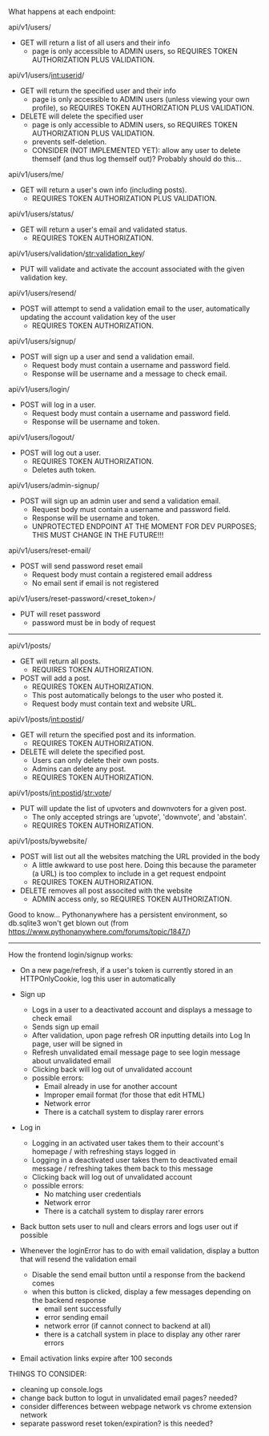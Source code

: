 What happens at each endpoint:

api/v1/users/
- GET will return a list of all users and their info 
    - page is only accessible to ADMIN users, so REQUIRES TOKEN AUTHORIZATION PLUS VALIDATION.

api/v1/users/<int:userid>/
- GET will return the specified user and their info 
    - page is only accessible to ADMIN users (unless viewing your own profile), so REQUIRES TOKEN AUTHORIZATION PLUS VALIDATION.
- DELETE will delete the specified user 
    - page is only accessible to ADMIN users, so REQUIRES TOKEN AUTHORIZATION PLUS VALIDATION.
    - prevents self-deletion.
    - CONSIDER (NOT IMPLEMENTED YET): allow any user to delete themself (and thus log themself out)? Probably should do this...

api/v1/users/me/
- GET will return a user's own info (including posts).
    - REQUIRES TOKEN AUTHORIZATION PLUS VALIDATION. 

api/v1/users/status/
- GET will return a user's email and validated status.
    - REQUIRES TOKEN AUTHORIZATION.

api/v1/users/validation/<str:validation_key>/
- PUT will validate and activate the account associated with the given validation key.

api/v1/users/resend/
- POST will attempt to send a validation email to the user, automatically updating the account validation key of the user
    - REQUIRES TOKEN AUTHORIZATION.

api/v1/users/signup/
- POST will sign up a user and send a validation email. 
    - Request body must contain a username and password field. 
    - Response will be username and a message to check email.

api/v1/users/login/
- POST will log in a user. 
    - Request body must contain a username and password field. 
    - Response will be username and token.

api/v1/users/logout/
- POST will log out a user. 
    - REQUIRES TOKEN AUTHORIZATION. 
    - Deletes auth token.

api/v1/users/admin-signup/
- POST will sign up an admin user and send a validation email. 
    - Request body must contain a username and password field. 
    - Response will be username and token.
    - UNPROTECTED ENDPOINT AT THE MOMENT FOR DEV PURPOSES; THIS MUST CHANGE IN THE FUTURE!!!

api/v1/users/reset-email/
- POST will send password reset email
    - Request body must contain a registered email address
    - No email sent if email is not registered

api/v1/users/reset-password/<reset_token>/
- PUT will reset password
    - password must be in body of request

-----------------------------------------------------------------------

api/v1/posts/
- GET will return all posts.
    - REQUIRES TOKEN AUTHORIZATION.
- POST will add a post.
    - REQUIRES TOKEN AUTHORIZATION.
    - This post automatically belongs to the user who posted it.
    - Request body must contain text and website URL.

api/v1/posts/<int:postid>/
- GET will return the specified post and its information.
    - REQUIRES TOKEN AUTHORIZATION.
- DELETE will delete the specified post.
    - Users can only delete their own posts.
    - Admins can delete any post.
    - REQUIRES TOKEN AUTHORIZATION.

api/v1/posts/<int:postid>/<str:vote>/
- PUT will update the list of upvoters and downvoters for a given post.
    - The only accepted strings are 'upvote', 'downvote', and 'abstain'.
    - REQUIRES TOKEN AUTHORIZATION.

api/v1/posts/bywebsite/
- POST will list out all the websites matching the URL provided in the body
    - A little awkward to use post here. Doing this because the parameter (a URL) is too complex to include in a get request endpoint
    - REQUIRES TOKEN AUTHORIZATION.
- DELETE removes all post associted with the website
    - ADMIN access only, so REQUIRES TOKEN AUTHORIZATION.



Good to know...
Pythonanywhere has a persistent environment, so db.sqlite3 won't get blown out
(from https://www.pythonanywhere.com/forums/topic/1847/)


------------------------------------------------------------------------------

How the frontend login/signup works:
- On a new page/refresh, if a user's token is currently stored in an HTTPOnlyCookie, log this user in automatically
- Sign up 
    - Logs in a user to a deactivated account and displays a message to check email
    - Sends sign up email
    - After validation, upon page refresh OR inputting details into Log In page, user will be signed in
    - Refresh unvalidated email message page to see login message about unvalidated email
    - Clicking back will log out of unvalidated account
    - possible errors:
        - Email already in use for another account
        - Improper email format (for those that edit HTML)
        - Network error
        - There is a catchall system to display rarer errors
- Log in
    - Logging in an activated user takes them to their account's homepage / with refreshing stays logged in
    - Logging in a deactivated user takes them to deactivated email message / refreshing takes them back to this message
    - Clicking back will log out of unvalidated account
    - possible errors:
        - No matching user credentials
        - Network error
        - There is a catchall system to display rarer errors 
- Back button sets user to null and clears errors and logs user out if possible

- Whenever the loginError has to do with email validation, display a button that will resend the validation email
    - Disable the send email button until a response from the backend comes
    - when this button is clicked, display a few messages depending on the backend response
        - email sent successfully
        - error sending email
        - network error (if cannot connect to backend at all)
        - there is a catchall system in place to display any other rarer errors
- Email activation links expire after 100 seconds


THINGS TO CONSIDER:
- cleaning up console.logs
- change back button to logut in unvalidated email pages? needed?
- consider differences between webpage network vs chrome extension network
- separate password reset token/expiration? is this needed?